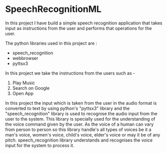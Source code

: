 # SpeechRecognitionML
In this project I have build a simple speech recognition application that takes input as instructions from the user and performs that
operations for the user.

The python libraries used in this project are : 
  - speech_recognition
  - webbrowser 
  - pyttsx3
  
In this project we take the instructions from the users such as - 
  1. Play Music
  2. Search on Google
  3. Open App
  
  In this project the input which is taken from the user in the audio format is converted to text by using python's "pyttsx3" library
  and the "speech_recognition" library is used to recognise the audio input from the user to the system. This library is specially used 
  for the understanding of the voice command given by the user. As the voice of a human can vary from person to person so this library
  handle's all types of voices be it a man's voice, women's voice, child's voice, elder's voice or may it be of any pitch. 
  speech_recognition library understands and recognises the voice input for the system to process it.
